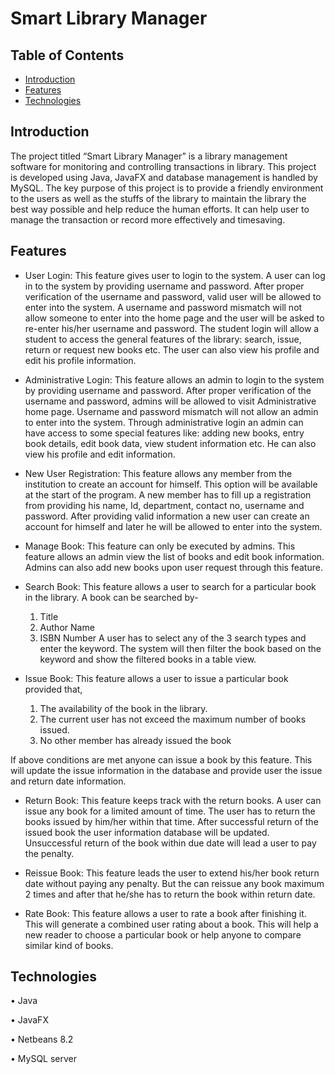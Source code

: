 # Smart Library Manager

## Table of Contents

* [Introduction](#introduction)
* [Features](#features)
* [Technologies](#technologies)

## Introduction

The project titled “Smart Library Manager” is a library management software for monitoring and controlling transactions in library. This project is developed using Java, JavaFX and database management is handled by MySQL. The key purpose of this project is to provide a friendly environment to the users as well as the stuffs of the library to maintain the library the best way possible and help reduce the human efforts. It can help user to manage the transaction or record more effectively and timesaving.

## Features

*	User Login:
This feature gives user to login to the system. A user can log in to the system by providing username and password. After proper verification of the username and password, valid user will be allowed to enter into the system. A username and password mismatch will not allow someone to enter into the home page and the user will be asked to re-enter his/her username and password.  The student login will allow a student to access the general features of the library: search, issue, return or request new books etc. The user can also view his profile and edit his profile information.


*	Administrative Login: 
This feature allows an admin to login to the system by providing username and password. After proper verification of the username and password, admins will be allowed to visit Administrative home page.  Username and password mismatch will not allow an admin to enter into the system. Through administrative login an admin can have access to some special features like: adding new books, entry book details, edit book data, view student information etc. He can also view his profile and edit information.

*	New User Registration:
This feature allows any member from the institution to create an account for himself. This option will be available at the start of the program. A new member has to fill up a registration from providing his name, Id, department, contact no, username and password. After providing valid information a new user can create an account for himself and later he will be allowed to enter into the system.

*	Manage Book:
This feature can only be executed by admins. This feature allows an admin view the list of books and edit book information. Admins can also add new books upon user request through this feature.

*	Search Book:
This feature allows a user to search for a particular book in the library. A book can be searched by-
    1.	Title
    2.	Author Name
    3.	ISBN Number
A user has to select any of the 3 search types and enter the keyword. The system will then filter the book based on the keyword and show the filtered books in a table view.

*	Issue Book:
This feature allows a user to issue a particular book provided that,
    1.	The availability of the book in the library.
    2.	The current user has not exceed the maximum number of books issued.
    3.	No other member has already issued the book

If above conditions are met anyone can issue a book by this feature. This will update the issue information in the database and provide user the issue and return date information. 

*	Return Book:
This feature keeps track with the return books. A user can issue any book for a limited amount of time. The user has to return the books issued by him/her within that time.
After successful return of the issued book the user information database will be updated. 
Unsuccessful return of the book within due date will lead a user to pay the penalty.

*	Reissue Book:
This feature leads the user to extend his/her book return date without paying any penalty. But the can reissue any book maximum 2 times and after that he/she has to return the book within return date.

*	Rate Book:
This feature allows a user to rate a book after finishing it. This will generate a combined user rating about a book. This will help a new reader to choose a particular book or help anyone to compare similar kind of books.

## Technologies

• Java

• JavaFX

• Netbeans 8.2

• MySQL server

